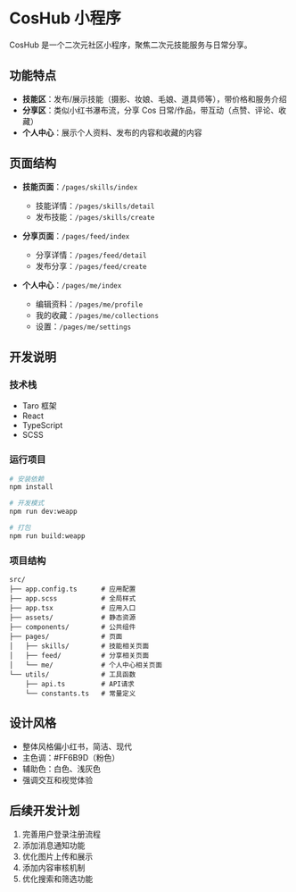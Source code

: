 # CosHub 小程序

CosHub 是一个二次元社区小程序，聚焦二次元技能服务与日常分享。

## 功能特点

- **技能区**：发布/展示技能（摄影、妆娘、毛娘、道具师等），带价格和服务介绍
- **分享区**：类似小红书瀑布流，分享 Cos 日常/作品，带互动（点赞、评论、收藏）
- **个人中心**：展示个人资料、发布的内容和收藏的内容

## 页面结构

- **技能页面**：`/pages/skills/index`
  - 技能详情：`/pages/skills/detail`
  - 发布技能：`/pages/skills/create`

- **分享页面**：`/pages/feed/index`
  - 分享详情：`/pages/feed/detail`
  - 发布分享：`/pages/feed/create`

- **个人中心**：`/pages/me/index`
  - 编辑资料：`/pages/me/profile`
  - 我的收藏：`/pages/me/collections`
  - 设置：`/pages/me/settings`

## 开发说明

### 技术栈

- Taro 框架
- React
- TypeScript
- SCSS

### 运行项目

```bash
# 安装依赖
npm install

# 开发模式
npm run dev:weapp

# 打包
npm run build:weapp
```

### 项目结构

```
src/
├── app.config.ts      # 应用配置
├── app.scss           # 全局样式
├── app.tsx            # 应用入口
├── assets/            # 静态资源
├── components/        # 公共组件
├── pages/             # 页面
│   ├── skills/        # 技能相关页面
│   ├── feed/          # 分享相关页面
│   └── me/            # 个人中心相关页面
└── utils/             # 工具函数
    ├── api.ts         # API请求
    └── constants.ts   # 常量定义
```

## 设计风格

- 整体风格偏小红书，简洁、现代
- 主色调：#FF6B9D（粉色）
- 辅助色：白色、浅灰色
- 强调交互和视觉体验

## 后续开发计划

1. 完善用户登录注册流程
2. 添加消息通知功能
3. 优化图片上传和展示
4. 添加内容审核机制
5. 优化搜索和筛选功能